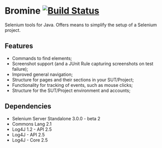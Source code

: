 # Bromine [![Build Status](https://travis-ci.org/Thibstars/Bromine.svg)](https://travis-ci.org/Thibstars/Bromine) #
Selenium tools for Java. Offers means to simplify the setup of a Selenium project.

## Features
- Commands to find elements;
- Screenshot support (and a JUnit Rule capturing screenshots on test failure);
- Improved general navigation;
- Structure for pages and their sections in your SUT/Project;
- Functionality for tracking of events, such as mouse clicks;
- Structure for the SUT/Project environment and accounts;

## Dependencies
- Selenium Server Standalone 3.0.0 - beta 2
- Commons Lang 2.1
- Log4J 1.2 - API 2.5
- Log4J - API 2.5
- Log4J - Core 2.5